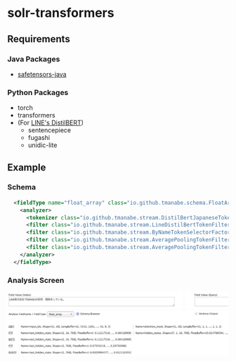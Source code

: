 # solr-transformers

## Requirements

### Java Packages

- [safetensors-java](https://github.com/tmanabe/safetensors-java)

### Python Packages

- torch
- transformers
- (For [LINE's DistilBERT](https://huggingface.co/line-corporation/line-distilbert-base-japanese))
  - sentencepiece
  - fugashi
  - unidic-lite

## Example

### Schema

```xml
  <fieldType name="float_array" class="io.github.tmanabe.schema.FloatArrayField">
    <analyzer>
      <tokenizer class="io.github.tmanabe.stream.DistilBertJapaneseTokenizerFactory"/>
      <filter class="io.github.tmanabe.stream.LineDistilBertTokenFilterFactory"/>
      <filter class="io.github.tmanabe.stream.ByNameTokenSelectorFactory" select="last_hidden_state"/>
      <filter class="io.github.tmanabe.stream.AveragePoolingTokenFilterFactory"/>
      <filter class="io.github.tmanabe.stream.AveragePoolingTokenFilterFactory"/> <!-- For simple testing -->
    </analyzer>
  </fieldType>
```

### Analysis Screen

![example](example.png)
